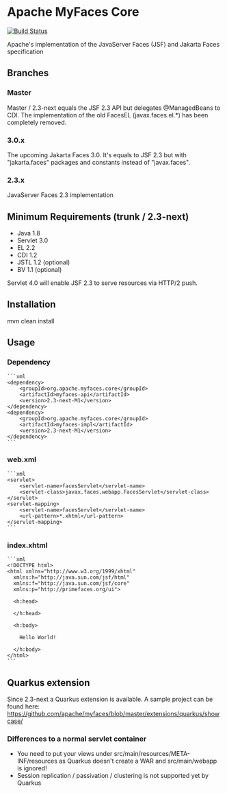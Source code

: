 # Apache MyFaces Core
[![Build Status](https://travis-ci.org/apache/myfaces.svg?branch=master)](https://travis-ci.org/apache/myfaces)

Apache's implementation of the JavaServer Faces (JSF) and Jakarta Faces specification 

## Branches

### Master

Master / 2.3-next equals the JSF 2.3 API but delegates @ManagedBeans to CDI. The implementation of the old FacesEL (javax.faces.el.*) has been completely removed.

### 3.0.x

The upcoming Jakarta Faces 3.0. It's equals to JSF 2.3 but with "jakarta.faces" packages and constants instead of "javax.faces".

### 2.3.x

JavaServer Faces 2.3 implementation


## Minimum Requirements (trunk / 2.3-next)

- Java 1.8
- Servlet 3.0
- EL 2.2
- CDI 1.2
- JSTL 1.2 (optional)
- BV 1.1 (optional)

Servlet 4.0 will enable JSF 2.3 to serve resources via HTTP/2 push.   

## Installation

mvn clean install

## Usage

### Dependency
    ```xml
    <dependency>
        <groupId>org.apache.myfaces.core</groupId>
        <artifactId>myfaces-api</artifactId>
        <version>2.3-next-M1</version>
    </dependency>
    <dependency>
        <groupId>org.apache.myfaces.core</groupId>
        <artifactId>myfaces-impl</artifactId>
        <version>2.3-next-M1</version>
    </dependency>
    ```

### web.xml
    ```xml
    <servlet>
        <servlet-name>facesServlet</servlet-name>
        <servlet-class>javax.faces.webapp.FacesServlet</servlet-class>
    </servlet>
    <servlet-mapping>
        <servlet-name>facesServlet</servlet-name>
        <url-pattern>*.xhtml</url-pattern>
    </servlet-mapping>
    ```

### index.xhtml
    ```xml
    <!DOCTYPE html>
    <html xmlns="http://www.w3.org/1999/xhtml"
      xmlns:h="http://java.sun.com/jsf/html"
      xmlns:f="http://java.sun.com/jsf/core"
      xmlns:p="http://primefaces.org/ui">

      <h:head>

      </h:head>

      <h:body>

        Hello World!

      </h:body>
    </html>
    ```

## Quarkus extension

Since 2.3-next a Quarkus extension is available. A sample project can be found here: https://github.com/apache/myfaces/blob/master/extensions/quarkus/showcase/  


### Differences to a normal servlet container
- You need to put your views under src/main/resources/META-INF/resources as Quarkus doesn't create a WAR and src/main/webapp is ignored!
- Session replication / passivation / clustering is not supported yet by Quarkus
